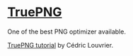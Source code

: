 # [TruePNG](https://chocolatey.org/packages/truepng)


One of the best PNG optimizer available.

[TruePNG tutorial](http://css-ig.net/articles/truepng) by Cédric Louvrier.
